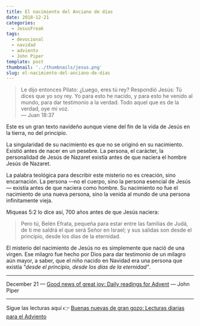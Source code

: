 ```yaml
---
title: El nacimiento del Anciano de días
date: 2018-12-21
categories:
  - JesusFreak
tags:
  - devocional
  - navidad
  - adviento
  - John Piper
template: post
thumbnail: '../thumbnails/jesus.png'
slug: el-nacimiento-del-anciano-de-dias
---
```


> Le dijo entonces Pilato: ¿Luego, eres tú rey? Respondió Jesús: Tú dices que yo soy rey. Yo para esto he nacido, y para esto he venido al mundo, para dar testimonio a la verdad. Todo aquel que es de la verdad, oye mi voz.<br>
> — Juan 18:37

Este es un gran texto navideño aunque viene del fin de la vida de Jesús en la tierra, no del principio.

La singularidad de su nacimiento es que no se originó en su nacimiento. Existió antes de nacer en un pesebre. La persona, el carácter, la personalidad de Jesús de Nazaret existía antes de que naciera el hombre Jesús de Nazaret.

La palabra teológica para describir este misterio no es creación, sino encarnación. La persona —no el cuerpo, sino la persona esencial de Jesús— existía antes de que naciera como hombre. Su nacimiento no fue el nacimiento de una nueva persona, sino la venida al mundo de una persona infinitamente vieja.

Miqueas 5:2 lo dice así, 700 años antes de que Jesús naciera:

> Pero tú, Belén Efrata, pequeña para estar entre las familias de Judá, de ti me saldrá el que será Señor en Israel; y sus salidas son desde el principio, desde los días de la eternidad.

El misterio del nacimiento de Jesús no es simplemente que nació de una virgen. Ese milagro fue hecho por Dios para dar testimonio de un milagro aún mayor, a saber, que el niño nacido en Navidad era una persona que existía *"desde el principio, desde los días de la eternidad"*.

---

December 21 — [Good news of great joy: Daily readings for Advent](https://www.desiringgod.org/books/good-news-of-great-joy) — John Piper

---

Sigue las lecturas aquí 👉 [Buenas nuevas de gran gozo: Lecturas diarias para el Adviento](/buenas-nuevas-de-gran-gozo-lecturas-diarias-para-adviento)
